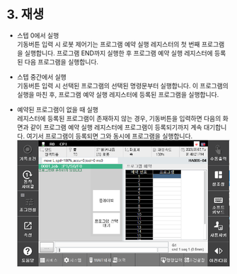 ﻿# 3. 재생
- 스텝 0에서 실행
<br>기동버튼 입력 시 로봇 제어기는 프로그램 예약 실행 레지스터의 첫 번째 프로그램을 실행합니다. 프로그램 END까지 실행한 후 프로그램 예약 실행 레지스터에 등록된 다음 프로그램을 실행합니다.

- 스텝 중간에서 실행
<br>기동버튼 입력 시 선택된 프로그램의 선택된 명령문부터 실행합니다. 이 프로그램의 실행을 마친 후, 프로그램 예약 실행 레지스터에 등록된 프로그램을 실행합니다.

- 예약된 프로그램이 없을 때 실행
<br>레지스터에 등록된 프로그램이 존재하지 않는 경우, 기동버튼을 입력하면 다음의 화면과 같이 프로그램 예약 실행 레지스터에 프로그램이 등록되기까지 계속 대기합니다. 여기서 프로그램이 등록되면 그와 동시에 프로그램을 실행합니다.
 ![](../_assets/image7.png)